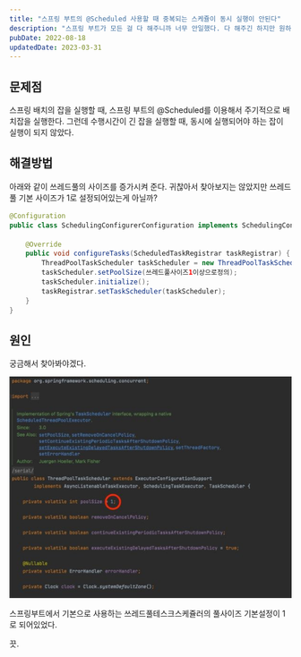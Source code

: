 ```yaml
---
title: "스프링 부트의 @Scheduled 사용할 때 중복되는 스케쥴이 동시 실행이 안된다"
description: "스프링 부트가 모든 걸 다 해주니까 너무 안일했다. 다 해주긴 하지만 원하는대로 다 해주진 않는다."
pubDate: 2022-08-18
updatedDate: 2023-03-31
---
```


## 문제점

스프링 배치의 잡을 실행할 때, 스프링 부트의 @Scheduled를 이용해서 주기적으로 배치잡을 실행한다. 그런데 수행시간이 긴 잡을 실행할 때, 동시에 실행되어야 하는 잡이 실행이 되지 않았다.

## 해결방법

아래와 같이 쓰레드풀의 사이즈를 증가시켜 준다. 귀찮아서 찾아보지는 않았지만 쓰레드풀 기본 사이즈가 1로 설정되어있는게 아닐까?

```java
@Configuration
public class SchedulingConfigurerConfiguration implements SchedulingConfigurer {
 
    @Override
    public void configureTasks(ScheduledTaskRegistrar taskRegistrar) {
        ThreadPoolTaskScheduler taskScheduler = new ThreadPoolTaskScheduler();
        taskScheduler.setPoolSize(쓰레드풀사이즈1이상으로정의);
        taskScheduler.initialize();
        taskRegistrar.setTaskScheduler(taskScheduler);
    }
}
```

## 원인

궁금해서 찾아봐야겠다.

![스프링부트에서 기본으로 사용하는 쓰레드풀테스크스케쥴러의 풀사이즈 기본설정이 1로 되어있었다.](/content/images/2022/08/---------------.jpg)

스프링부트에서 기본으로 사용하는 쓰레드풀테스크스케쥴러의 풀사이즈 기본설정이 1로 되어있었다.

끗.